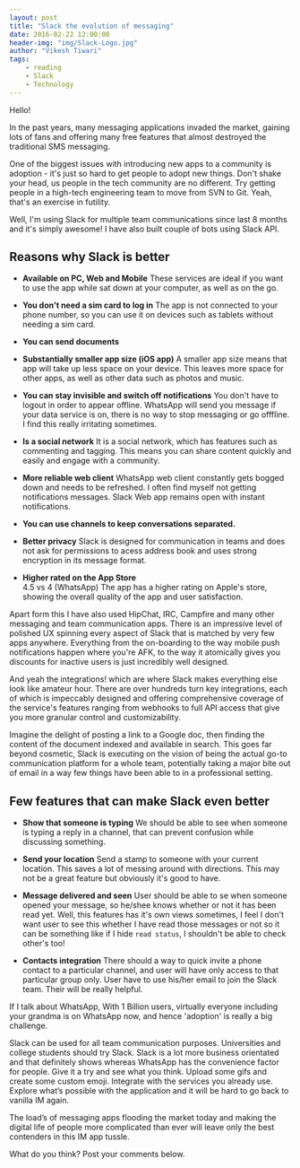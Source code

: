 ```yaml
---
layout: post
title: "Slack the evolution of messaging"
date: 2016-02-22 12:00:00
header-img: "img/Slack-Logo.jpg"
author: "Vikesh Tiwari"
tags:
    - reading
    - Slack
    - Technology
---
```


Hello!

In the past years, many messaging applications invaded the market, gaining lots of fans and offering many free features that almost destroyed the traditional SMS messaging.

One of the biggest issues with introducing new apps to a community is adoption - it's just so hard to get people to adopt new things. Don't shake your head, us people in the tech community are no different. Try getting people in a high-tech engineering team to move from SVN to Git. Yeah, that's an exercise in futility. 

Well, I'm using Slack for multiple team communications since last 8 months and it's simply awesome! I have also built couple of bots using Slack API. 

## Reasons why Slack is better


-  **Available on PC, Web and Mobile**
    These services are ideal if you want to use the app while sat down at your computer, as well as on the go. 

- **You don't need a sim card to log in**
    The app is not connected to your phone number, so you can use it on devices such as tablets without needing a sim card.

- **You can send documents**

- **Substantially smaller app size (iOS app)**
    A smaller app size means that app will take up less space on your device. This leaves more space for other apps, as well as other data such as photos and music.

- **You can stay invisible and switch off notifications**
    You don't have to logout in order to appear offline. WhatsApp will send you message if your data service is on, there is no way to stop messaging or go offfline. I find this really irritating sometimes. 

- **Is a social network**
    It is a social network, which has features such as commenting and tagging. This means you can share content quickly and easily and engage with a community.
    
- **More reliable web client**
    WhatsApp web client constantly gets bogged down and needs to be refreshed. I often find myself not getting notifications messages. Slack Web app remains open with instant notifications.
    
- **You can use channels to keep conversations separated.**

- **Better privacy**
    Slack is designed for communication in teams and does not ask for permissions to acess address book and uses strong encryption in its message format.

- **Higher rated on the App Store**   
    4.5 vs 4 (WhatsApp)
    The app has a higher rating on Apple's store, showing the overall quality of the app and user satisfaction.

Apart form this I have also used HipChat, IRC, Campfire and many other messaging and team communication apps. There is an impressive level of polished UX spinning every aspect of Slack that is matched by very few apps anywhere. Everything from the on-boarding to the way mobile push notifications happen where you're AFK, to the way it atomically gives you discounts for inactive users is just incredibly well designed.
 
And yeah the integrations! which are where Slack makes everything else look like amateur hour. There are over hundreds turn key integrations, each of which is impeccably designed and offering comprehensive coverage of the service's features ranging from webhooks to full API access that give you more granular control and customizability.

Imagine the delight of posting a link to a Google doc, then finding the content of the document indexed and available in search. This goes far beyond cosmetic, Slack is executing on the vision of being the actual go-to communication platform for a whole team, potentially taking a major bite out of email in a way few things have been able to in a professional setting. 


## Few features that can make Slack even better

- **Show that someone is typing**
    We should be able to see when someone is typing a reply in a channel, that can prevent confusion while discussing something. 

- **Send your location**
    Send a stamp to someone with your current location. This saves a lot of messing around with directions. This may not be a great feature but obviously it's good to have.

- **Message delivered and seen**
    User should be able to se when someone opened your message, so he/shee knows whether or not it has been read yet. Well, this features has it's own views sometimes, I feel I don't want user to see this whether I have read those messages or not so it can be something like if I hide `read status`, I shouldn't be able to check other's too!

- **Contacts integration**
    There should a way to quick invite a phone contact to a particular channel, and user will have only access to that particular group only. User have to use his/her email to join the Slack team. Their will be really helpful.
    
If I talk about WhatsApp, With 1 Billion users, virtually everyone including your grandma is on WhatsApp now, and hence 'adoption' is really a big challenge. 


Slack can be used for all team communication purposes. Universities and college students should try Slack. Slack is a lot more business orientated and that definitely shows whereas WhatsApp has the convenience factor for people. Give it a try and see what you think. Upload some gifs and create some custom emoji. Integrate with the services you already use. Explore what’s possible with the application and it will be hard to go back to vanilla IM again.       
    
The load’s of messaging apps flooding the market today and making the digital life of people more complicated than ever will leave only the best contenders in this IM app tussle.

What do you think? Post your comments below. 